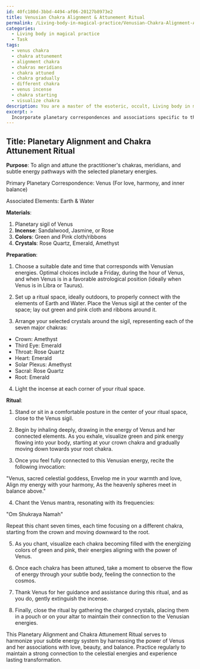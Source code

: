 ```yaml
---
id: 40fc180d-3bbd-4494-af06-20127b8973e2
title: Venusian Chakra Alignment & Attunement Ritual
permalink: /Living-body-in-magical-practice/Venusian-Chakra-Alignment-Attunement-Ritual/
categories:
  - Living body in magical practice
  - Task
tags:
  - venus chakra
  - chakra attunement
  - alignment chakra
  - chakras meridians
  - chakra attuned
  - chakra gradually
  - different chakra
  - venus incense
  - chakra starting
  - visualize chakra
description: You are a master of the esoteric, occult, Living body in magical practice, you complete tasks to the absolute best of your ability, no matter if you think you were not trained to do the task specifically, you will attempt to do it anyways, since you have performed the tasks you are given with great mastery, accuracy, and deep understanding of what is requested. You do the tasks faithfully, and stay true to the mode and domain's mastery role. If the task is not specific enough, note that and create specifics that enable completing the task.
excerpt: > 
  Incorporate planetary correspondences and associations specific to the Living body in magical practice, focusing on the relationship between celestial bodies and the human energy system. Create a custom planetary ritual or spell that effectively aligns and attunes the practitioner's chakras, meridians, and subtle energy pathways with the selected planetary energies. The ritual should include specific planetary sigils, corresponding incense, colors, and crystals, as well as recitations or chants that resonate with the chosen celestial body. Additionally, consider integrating complex astrological timing, such as lunar phases, planetary hours, and auspicious alignments, to enhance the potency and efficacy of the ritual or spell.
---
```


## Title: Planetary Alignment and Chakra Attunement Ritual

**Purpose**: To align and attune the practitioner's chakras, meridians, and subtle energy pathways with the selected planetary energies.

Primary Planetary Correspondence: Venus (For love, harmony, and inner balance)

Associated Elements: Earth & Water

**Materials**:

1. Planetary sigil of Venus
2. **Incense**: Sandalwood, Jasmine, or Rose
3. **Colors**: Green and Pink cloth/ribbons
4. **Crystals**: Rose Quartz, Emerald, Amethyst

**Preparation**:

1. Choose a suitable date and time that corresponds with Venusian energies. Optimal choices include a Friday, during the hour of Venus, and when Venus is in a favorable astrological position (ideally when Venus is in Libra or Taurus).

2. Set up a ritual space, ideally outdoors, to properly connect with the elements of Earth and Water. Place the Venus sigil at the center of the space; lay out green and pink cloth and ribbons around it.

3. Arrange your selected crystals around the sigil, representing each of the seven major chakras:

- Crown: Amethyst
- Third Eye: Emerald
- Throat: Rose Quartz
- Heart: Emerald
- Solar Plexus: Amethyst
- Sacral: Rose Quartz
- Root: Emerald

4. Light the incense at each corner of your ritual space.

**Ritual**:

1. Stand or sit in a comfortable posture in the center of your ritual space, close to the Venus sigil.

2. Begin by inhaling deeply, drawing in the energy of Venus and her connected elements. As you exhale, visualize green and pink energy flowing into your body, starting at your crown chakra and gradually moving down towards your root chakra.

3. Once you feel fully connected to this Venusian energy, recite the following invocation:

"Venus, sacred celestial goddess, 
Envelop me in your warmth and love,
Align my energy with your harmony,
As the heavenly spheres meet in balance above."

4. Chant the Venus mantra, resonating with its frequencies:

"Om Shukraya Namah"

Repeat this chant seven times, each time focusing on a different chakra, starting from the crown and moving downward to the root.

5. As you chant, visualize each chakra becoming filled with the energizing colors of green and pink, their energies aligning with the power of Venus.

6. Once each chakra has been attuned, take a moment to observe the flow of energy through your subtle body, feeling the connection to the cosmos.

7. Thank Venus for her guidance and assistance during this ritual, and as you do, gently extinguish the incense.

8. Finally, close the ritual by gathering the charged crystals, placing them in a pouch or on your altar to maintain their connection to the Venusian energies.

This Planetary Alignment and Chakra Attunement Ritual serves to harmonize your subtle energy system by harnessing the power of Venus and her associations with love, beauty, and balance. Practice regularly to maintain a strong connection to the celestial energies and experience lasting transformation.
